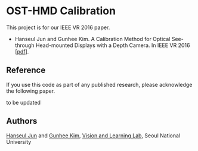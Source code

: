 # OST-HMD Calibration

This project is for our IEEE VR 2016 paper.

- Hanseul Jun and Gunhee Kim. A Calibration Method for Optical See-through Head-mounted Displays with a Depth Camera. In IEEE VR 2016 [[pdf](https://github.com/hanseuljun/OST-HMD-Calibration/blob/master/vr2016_osthmdcalib.pdf)].

## Reference

If you use this code as part of any published research, please acknowledge the following paper.

to be updated

## Authors
[Hanseul Jun](http://vision.snu.ac.kr/hanseul) and [Gunhee Kim](http://www.cs.cmu.edu/~gunhee/),
[Vision and Learning Lab](http://vision.snu.ac.kr), Seoul National University

